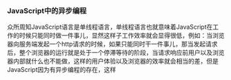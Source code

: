 ### JavaScript中的异步编程

  众所周知JavaScript语言是单线程语言，单线程语言也就意味着JavaScript在工作的时候只能同时做一件事儿，显然这样子工作效率就会显得很低，例如：当浏览器向服务端发起一个http请求的时候，如果只能同时干一件事儿，那当发起请求后，整个浏览器的运行就是处于一个停滞等待的阶段，当请求响应前用户以及浏览器内部就什么也不能做，这样的用户体验以及浏览器的效率就会相当的差，但是JavaScript因为有异步编程的存在，这样